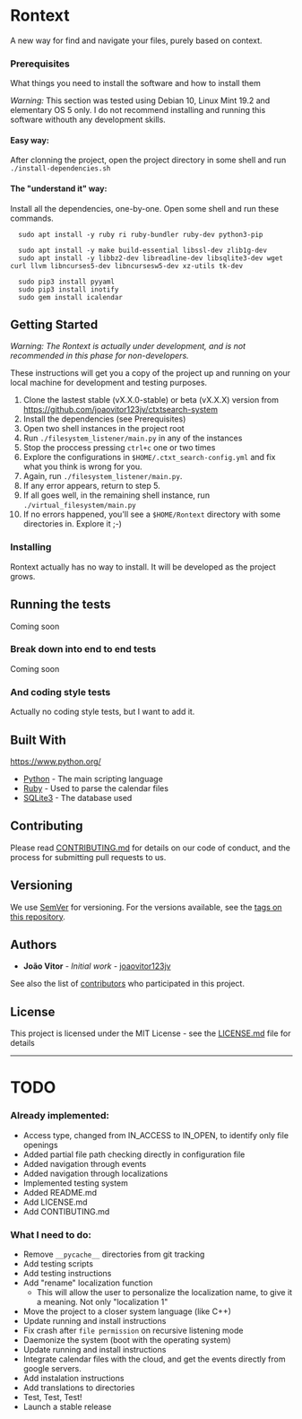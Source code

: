 # Rontext

A new way for find and navigate your files, purely based on context.

### Prerequisites

What things you need to install the software and how to install them

*Warning:* This section was tested using Debian 10, Linux Mint 19.2 and elementary OS 5 only. 
I do not recommend installing and running this software withouth any development skills.

#### Easy way:

After clonning the project, open the project directory in some shell and run `./install-dependencies.sh`

#### The "understand it" way:

Install all the dependencies, one-by-one. Open some shell and run these commands.

```
  sudo apt install -y ruby ri ruby-bundler ruby-dev python3-pip

  sudo apt install -y make build-essential libssl-dev zlib1g-dev
  sudo apt install -y libbz2-dev libreadline-dev libsqlite3-dev wget curl llvm libncurses5-dev libncursesw5-dev xz-utils tk-dev

  sudo pip3 install pyyaml
  sudo pip3 install inotify
  sudo gem install icalendar
```

## Getting Started

*Warning: The Rontext is actually under development, and is not recommended in this phase for non-developers.*

These instructions will get you a copy of the project up and running on your local machine for development and testing purposes.

1. Clone the lastest stable (vX.X.0-stable) or beta (vX.X.X) version from https://github.com/joaovitor123jv/ctxtsearch-system
2. Install the dependencies (see Prerequisites)
3. Open two shell instances in the project root
4. Run `./filesystem_listener/main.py` in any of the instances
5. Stop the proccess pressing `ctrl+c` one or two times
6. Explore the configurations in `$HOME/.ctxt_search-config.yml` and fix what you think is wrong for you.
7. Again, run `./filesystem_listener/main.py`.
8. If any error appears, return to step 5.
9. If all goes well, in the remaining shell instance, run `./virtual_filesystem/main.py`
10. If no errors happened, you'll see a `$HOME/Rontext` directory with some directories in. Explore it ;-)

### Installing

Rontext actually has no way to install. It will be developed as the project grows.

## Running the tests

Coming soon

### Break down into end to end tests

Coming soon

### And coding style tests

Actually no coding style tests, but I want to add it.

## Built With

https://www.python.org/
* [Python](https://www.python.org/) - The main scripting language
* [Ruby](https://www.ruby-lang.org/) - Used to parse the calendar files
* [SQLite3](https://www.sqlite.org/index.html) - The database used

## Contributing

Please read [CONTRIBUTING.md](CONTIBUTING.md) for details on our code of conduct, and the process for submitting pull requests to us.

## Versioning

We use [SemVer](http://semver.org/) for versioning. For the versions available, see the [tags on this repository](https://github.com/joaovitor123jv/ctxtsearch-system/tags). 

## Authors

* **João Vitor** - *Initial work* - [joaovitor123jv](https://github.com/joaovitor123jv)

See also the list of [contributors](https://github.com/joaovitor123jv/ctxtsearch-system/contributors) who participated in this project.

## License

This project is licensed under the MIT License - see the [LICENSE.md](LICENSE.md) file for details


-----

# TODO

### Already implemented:
* Access type, changed from IN\_ACCESS to IN\_OPEN, to identify only file openings
* Added partial file path checking directly in configuration file
* Added navigation through events
* Added navigation through localizations
* Implemented testing system
* Added README.md
* Add LICENSE.md
* Add CONTIBUTING.md

### What I need to do:
* Remove `__pycache__` directories from git tracking
* Add testing scripts
* Add testing instructions
* Add "rename" localization function
    - This will allow the user to personalize the localization name, to give it a meaning. Not only "localization 1"
* Move the project to a closer system language (like C++)
* Update running and install instructions
* Fix crash after `file permission` on recursive listening mode
* Daemonize the system (boot with the operating system)
* Update running and install instructions
* Integrate calendar files with the cloud, and get the events directly from google servers.
* Add instalation instructions
* Add translations to directories
* Test, Test, Test!
* Launch a stable release
